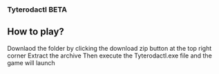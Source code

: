 ### Tyterodactl BETA

## How to play?
Downlaod the folder by clicking the download zip button at the top right corner
Extract the archive
Then execute the Tyterodactl.exe file and the game will launch
